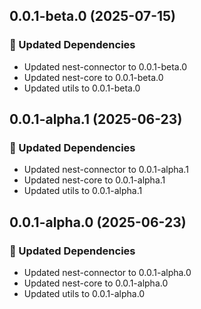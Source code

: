 ## 0.0.1-beta.0 (2025-07-15)

### 🧱 Updated Dependencies

- Updated nest-connector to 0.0.1-beta.0
- Updated nest-core to 0.0.1-beta.0
- Updated utils to 0.0.1-beta.0

## 0.0.1-alpha.1 (2025-06-23)

### 🧱 Updated Dependencies

- Updated nest-connector to 0.0.1-alpha.1
- Updated nest-core to 0.0.1-alpha.1
- Updated utils to 0.0.1-alpha.1

## 0.0.1-alpha.0 (2025-06-23)

### 🧱 Updated Dependencies

- Updated nest-connector to 0.0.1-alpha.0
- Updated nest-core to 0.0.1-alpha.0
- Updated utils to 0.0.1-alpha.0